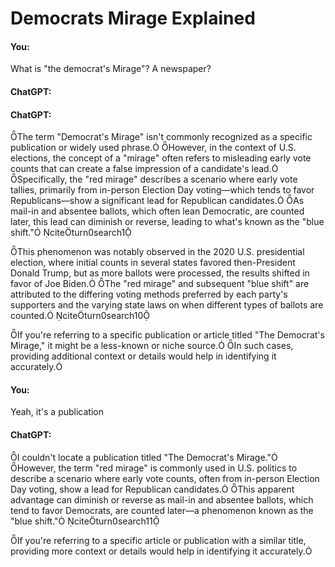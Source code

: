 # Democrats Mirage Explained

#### You:
What is "the democrat's Mirage"? A newspaper? 

#### ChatGPT:


#### ChatGPT:
​The term "Democrat's Mirage" isn't commonly recognized as a specific publication or widely used phrase. However, in the context of U.S. elections, the concept of a "mirage" often refers to misleading early vote counts that can create a false impression of a candidate's lead. Specifically, the "red mirage" describes a scenario where early vote tallies, primarily from in-person Election Day voting—which tends to favor Republicans—show a significant lead for Republican candidates. As mail-in and absentee ballots, which often lean Democratic, are counted later, this lead can diminish or reverse, leading to what's known as the "blue shift." citeturn0search1

This phenomenon was notably observed in the 2020 U.S. presidential election, where initial counts in several states favored then-President Donald Trump, but as more ballots were processed, the results shifted in favor of Joe Biden. The "red mirage" and subsequent "blue shift" are attributed to the differing voting methods preferred by each party's supporters and the varying state laws on when different types of ballots are counted. citeturn0search10

If you're referring to a specific publication or article titled "The Democrat's Mirage," it might be a less-known or niche source. In such cases, providing additional context or details would help in identifying it accurately.


#### You:
Yeah, it's a publication

#### ChatGPT:
​I couldn't locate a publication titled "The Democrat's Mirage." However, the term "red mirage" is commonly used in U.S. politics to describe a scenario where early vote counts, often from in-person Election Day voting, show a lead for Republican candidates. This apparent advantage can diminish or reverse as mail-in and absentee ballots, which tend to favor Democrats, are counted later—a phenomenon known as the "blue shift." citeturn0search11

If you're referring to a specific article or publication with a similar title, providing more context or details would help in identifying it accurately.

